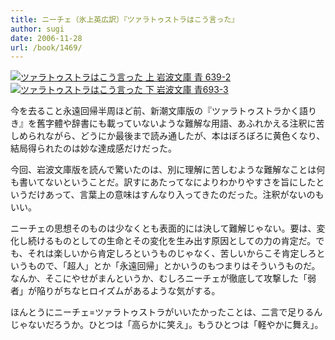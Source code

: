 ```yaml
---
title: ニーチェ（氷上英広訳）『ツァラトゥストラはこう言った』
author: sugi
date: 2006-11-28
url: /book/1469/
---
```

<a href="http://www.amazon.co.jp/exec/obidos/ASIN/4003363922/chezsugi-22/ref=nosim/" name="amazletlink" target="_blank"><img src="http://i2.wp.com/ecx.images-amazon.com/images/I/5167K374B2L.SL160.jpg?w=660" alt="ツァラトゥストラはこう言った 上 岩波文庫 青 639-2" class="alignleft" data-recalc-dims="1" /></a><a href="http://www.amazon.co.jp/exec/obidos/ASIN/4003363930/chezsugi-22/ref=nosim/" name="amazletlink" target="_blank"><img src="http://i0.wp.com/ec2.images-amazon.com/images/I/512WZ9DG4FL.SL160.jpg?w=660" alt="ツァラトゥストラはこう言った 下 岩波文庫 青693-3" class="alignleft" data-recalc-dims="1" /></a>

今を去ること永遠回帰半周ほど前、新潮文庫版の『ツァラトゥストラかく語りき』を舊字體や辞書にも載っていないような難解な用語、あふれかえる注釈に苦しめられながら、どうにか最後まで読み通したが、本はぼろぼろに黄色くなり、結局得られたのは妙な達成感だけだった。

今回、岩波文庫版を読んで驚いたのは、別に理解に苦しむような難解なことは何も書いてないということだ。訳すにあたってなによりわかりやすさを旨にしたというだけあって、言葉上の意味はすんなり入ってきたのだった。注釈がないのもいい。

ニーチェの思想そのものは少なくとも表面的には決して難解じゃない。要は、変化し続けるものとしての生命とその変化を生み出す原因としての力の肯定だ。でも、それは楽しいから肯定しろというものじゃなく、苦しいからこそ肯定しろというもので、「超人」とか「永遠回帰」とかいうのもつまりはそういうものだ。なんか、そこにやせがまんというか、むしろニーチェが徹底して攻撃した「弱者」が陥りがちなヒロイズムがあるような気がする。

ほんとうにニーチェ=ツァラトゥストラがいいたかったことは、二言で足りるんじゃないだろうか。ひとつは「高らかに笑え」。もうひとつは「軽やかに舞え」。

